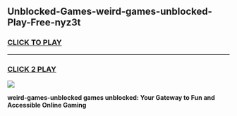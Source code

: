 
## Unblocked-Games-weird-games-unblocked-Play-Free-nyz3t
<h3>
<a href="https://premium76.site?title=weird-games-unblocked&ref=10A">CLICK TO PLAY</a></h3>
<hr>

<h3>
<a href="https://premium76.site?title=weird-games-unblocked&ref=10A">CLICK 2 PLAY</a>
  
</h3>

<a href="https://premium76.site?title=weird-games-unblocked&ref=10A"><img src="https://clearcache.store/games.png"></a>


**weird-games-unblocked games unblocked: Your Gateway to Fun and Accessible Online Gaming**
